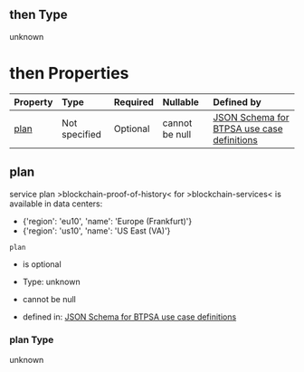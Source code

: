 ## then Type

unknown

# then Properties

| Property      | Type          | Required | Nullable       | Defined by                                                                                                                                                                                                                                      |
| :------------ | :------------ | :------- | :------------- | :---------------------------------------------------------------------------------------------------------------------------------------------------------------------------------------------------------------------------------------------- |
| [plan](#plan) | Not specified | Optional | cannot be null | [JSON Schema for BTPSA use case definitions](btpsa-usecase-properties-services-items-allof-1-then-allof-14-then-allof-1-then-properties-plan.md "undefined#/properties/services/items/allOf/1/then/allOf/14/then/allOf/1/then/properties/plan") |

## plan

service plan >blockchain-proof-of-history< for >blockchain-services< is available in data centers:

*   {'region': 'eu10', 'name': 'Europe (Frankfurt)'}
*   {'region': 'us10', 'name': 'US East (VA)'}

`plan`

*   is optional

*   Type: unknown

*   cannot be null

*   defined in: [JSON Schema for BTPSA use case definitions](btpsa-usecase-properties-services-items-allof-1-then-allof-14-then-allof-1-then-properties-plan.md "undefined#/properties/services/items/allOf/1/then/allOf/14/then/allOf/1/then/properties/plan")

### plan Type

unknown
